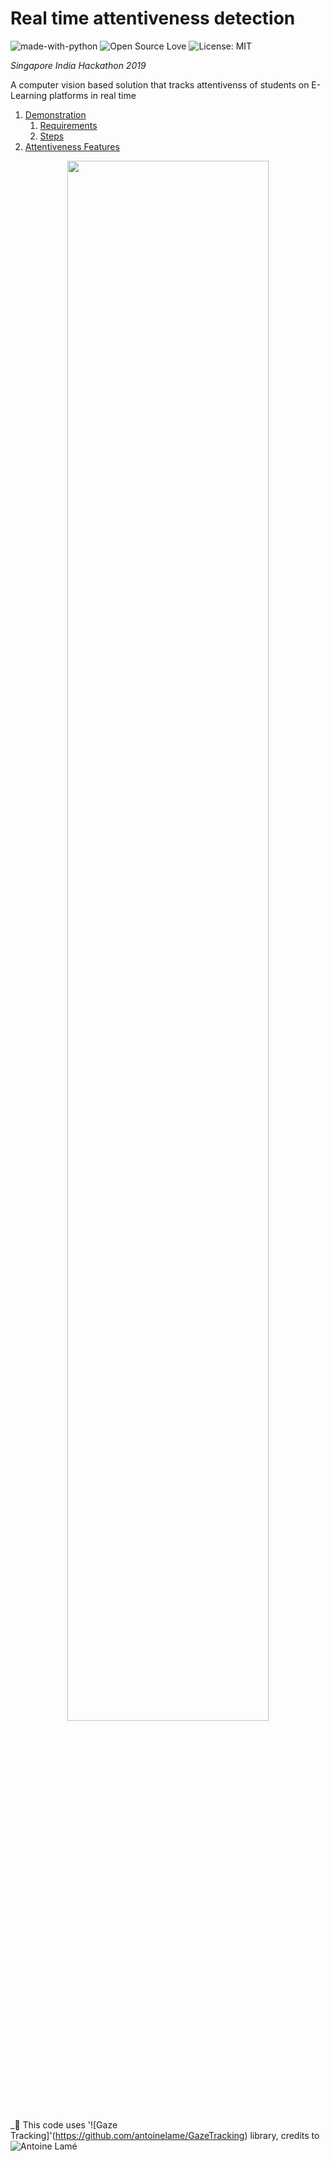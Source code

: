 # **Real time attentiveness detection**
![made-with-python](https://img.shields.io/badge/Made%20with-Python-1f425f.svg)
![Open Source Love](https://badges.frapsoft.com/os/v1/open-source.svg?v=103)
![License: MIT](https://img.shields.io/badge/License-MIT-yellow.svg)  
  
*Singapore India Hackathon 2019*  
  
A computer vision based solution that tracks attentivenss of students on E-Learning platforms in real time  
  
1) [Demonstration](#demonstration)
   1) [Requirements](#requirements)
   2) [Steps](#steps)
2) [Attentiveness Features](#attentiveness)
   
<p align="center">
<img src="https://github.com/jainamshah17/attentiveness-detection/blob/master/media/demo.gif" width="80%"/>
</p>  
  
_🚀 This code uses '![Gaze Tracking]'(https://github.com/antoinelame/GazeTracking) library, credits to ![Antoine Lamé](https://github.com/antoinelame)  
  
